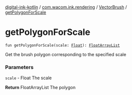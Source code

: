 [digital-ink-kotlin](../../index.md) / [com.wacom.ink.rendering](../index.md) / [VectorBrush](index.md) / [getPolygonForScale](./get-polygon-for-scale.md)

# getPolygonForScale

`fun getPolygonForScale(scale: `[`Float`](https://kotlinlang.org/api/latest/jvm/stdlib/kotlin/-float/index.html)`): `[`FloatArrayList`](../../com.wacom.ink/-float-array-list/index.md)

Get the brush polygon corresponding to the specified scale

### Parameters

`scale` - Float The scale

**Return**
FloatArrayList The polygon

